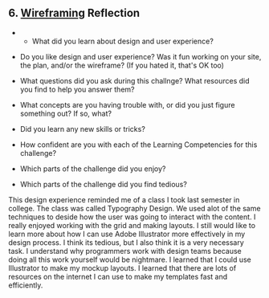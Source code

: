 ## 6. [Wireframing](6_wireframing/readme.md) Reflection

* * What did you learn about design and user experience? 
* Do you like design and user experience? Was it fun working on your site, the plan, and/or the wireframe? (If you hated it, that's OK too)

* What questions did you ask during this challnge? What resources did you find to help you answer them?  
* What concepts are you having trouble with, or did you just figure something out? If so, what?  
* Did you learn any new skills or tricks?
* How confident are you with each of the Learning Competencies for this challenge? 
* Which parts of the challenge did you enjoy?
* Which parts of the challenge did you find tedious?

<!-- Add your reflection here. Remove the comment markers -->

This design experience reminded me of a class I took last semester in college. The class was called Typography Design. We used alot of the same techniques to deside how the user was going to interact with the content. I really enjoyed working with the grid and making layouts. I still would like to learn more about how I can use Adobe Illustrator more effectively in my design process. I think its tedious, but I also think it is a very necessary task. I understand why programmers work with design teams because doing all this work yourself would be nightmare. I learned that I could use Illustrator to make my mockup layouts. I learned that there are lots of resources on the internet I can use to make my templates fast and efficiently.  
